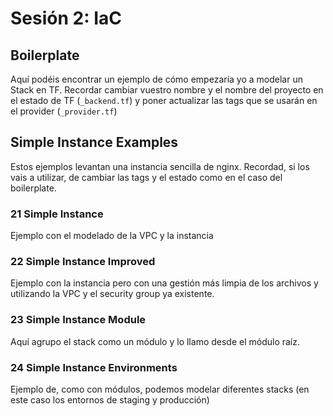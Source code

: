 # Sesión 2: IaC

## Boilerplate
Aquí podéis encontrar un ejemplo de cómo empezaría yo a modelar un Stack en TF. Recordar cambiar vuestro nombre y el nombre del proyecto en el estado de TF (`_backend.tf`) y poner actualizar las tags que se usarán en el provider (`_provider.tf`)

## Simple Instance Examples
Estos ejemplos levantan una instancia sencilla de nginx. Recordad, si los vais a utilizar, de cambiar las tags y el estado como en el caso del boilerplate.

### 21 Simple Instance
Ejemplo con el modelado de la VPC y la instancia

### 22 Simple Instance Improved
Ejemplo con la instancia pero con una gestión más limpia de los archivos y utilizando la VPC y el security group ya existente.

### 23 Simple Instance Module
Aquí agrupo el stack como un módulo y lo llamo desde el módulo raíz.

### 24 Simple Instance Environments
Ejemplo de, como con módulos, podemos modelar diferentes stacks (en este caso los entornos de staging y producción)

